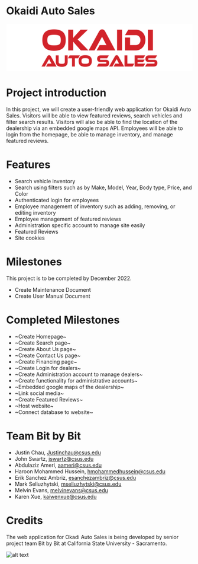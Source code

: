 # Okaidi Auto Sales
![alt text](https://github.com/mseliuzhytski/Bit-by-Bit-Senior-Project/blob/fbd8cb8ee96a87125e2968e7167817c0e99fa191/Images/Logo.png)

# Project introduction 
In this project, we will create a user-friendly web application for Okaidi Auto Sales. Visitors will be able to view featured reviews, search vehicles and filter search results.
Visitors will also be able to find the location of the dealership via an embedded google maps API. Employees will be able to login from the homepage, be able to manage inventory, and manage featured reviews.

# Features
* Search vehicle inventory
* Search using filters such as by Make, Model, Year, Body type, Price, and Color
* Authenticated login for employees
* Employee management of inventory such as adding, removing, or editing inventory
* Employee management of featured reviews
* Administration specific account to manage site easily
* Featured Reviews
* Site cookies 

# Milestones
This project is to be completed by December 2022.
* Create Maintenance Document
* Create User Manual Document

# Completed Milestones
* ~Create Homepage~
* ~Create Search page~
* ~Create About Us page~
* ~Create Contact Us page~
* ~Create Financing page~
* ~Create Login for dealers~
* ~Create Administration account to manage dealers~
* ~Create functionality for administrative accounts~
* ~Embedded google maps of the dealership~
* ~Link social media~
* ~Create Featured Reviews~
* ~Host website~
* ~Connect database to website~

# Team Bit by Bit
* Justin Chau, Justinchau@csus.edu
* John Swartz, jswartz@csus.edu
* Abdulaziz Ameri, aameri@csus.edu
* Haroon Mohammed Hussein, hmohammedhussein@csus.edu
* Erik Sanchez Ambriz, esanchezambriz@csus.edu
* Mark Seliuzhytski, mseliuzhytski@csus.edu
* Melvin Evans, melvinevans@csus.edu
* Karen Xue, kaiwenxue@csus.edu

# Credits
 The web application for Okadi Auto Sales is being developed by senior project team Bit by Bit at California State University - Sacramento.
 
 ![alt text](https://micefa.org/wp-content/uploads/2017/09/CSUS-Logo-300x141.jpg)
